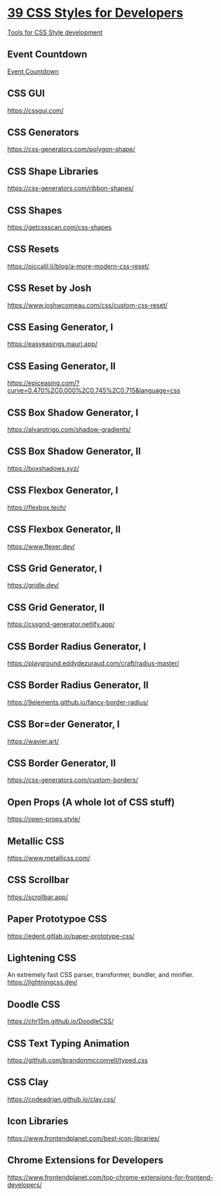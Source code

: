 # <a href="https://www.frontendplanet.com/useful-css-tools/" target="_blank" rel="noopener">39 CSS Styles for Developers</a>
<a href="https://www.frontendplanet.com/useful-css-tools/" target="_blank" rel="noopener">Tools for CSS Style development</a>

## Event Countdown
<a href="https://chrisburnell.com/event-countdown/" target="_blank" rel="noopener">Event Countdown</a>

## CSS GUI
https://cssgui.com/

## CSS Generators
https://css-generators.com/polygon-shape/

## CSS Shape Libraries
https://css-generators.com/ribbon-shapes/

## CSS Shapes
https://getcssscan.com/css-shapes

## CSS Resets
https://piccalil.li/blog/a-more-modern-css-reset/

## CSS Reset by Josh
https://www.joshwcomeau.com/css/custom-css-reset/

## CSS Easing Generator, I
https://easyeasings.mauri.app/

## CSS Easing Generator, II
https://epiceasing.com/?curve=0.470%2C0.000%2C0.745%2C0.715&language=css

## CSS Box Shadow Generator, I
https://alvarotrigo.com/shadow-gradients/

## CSS Box Shadow Generator, II
https://boxshadows.xyz/

## CSS Flexbox Generator, I
https://flexbox.tech/

## CSS Flexbox Generator, II
https://www.flexer.dev/

## CSS Grid Generator, I
https://gridle.dev/

## CSS Grid Generator, II
https://cssgrid-generator.netlify.app/

## CSS Border Radius Generator, I
https://playground.eddydezuraud.com/craft/radius-master/

## CSS Border Radius Generator, II
https://9elements.github.io/fancy-border-radius/

## CSS Bor=der Generator, I
https://wavier.art/

## CSS Border Generator, II
https://css-generators.com/custom-borders/

## Open Props (A whole lot of CSS stuff)
https://open-props.style/

## Metallic CSS
https://www.metallicss.com/

## CSS Scrollbar
https://scrollbar.app/

## Paper Prototypoe CSS
https://edent.gitlab.io/paper-prototype-css/

## Lightening CSS
An extremely fast CSS parser, transformer, bundler, and minifier.
https://lightningcss.dev/

## Doodle CSS
https://chr15m.github.io/DoodleCSS/

## CSS Text Typing Animation
https://github.com/brandonmcconnell/typed.css

## CSS Clay
https://codeadrian.github.io/clay.css/

## Icon Libraries
https://www.frontendplanet.com/best-icon-libraries/

## Chrome Extensions for Developers
https://www.frontendplanet.com/top-chrome-extensions-for-frontend-developers/

## 


## 
